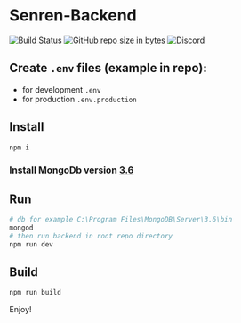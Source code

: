 # Senren-Backend
[![Build Status](https://travis-ci.org/xdk78/senren-backend.svg?branch=master)](https://travis-ci.org/xdk78/senren-backend)
[![GitHub repo size in bytes](https://img.shields.io/github/repo-size/badges/shields.svg)](https://github.com/xdk78/senren-backend) 
[![Discord](https://img.shields.io/discord/367325058353594378.svg)](https://github.com/xdk78/senren-backend)


## Create `.env` files (example in repo):
- for development `.env`
- for production `.env.production`

## Install
```bash
npm i 
```
### Install MongoDb version [3.6](https://www.mongodb.com/download-center)
## Run
```bash
# db for example C:\Program Files\MongoDB\Server\3.6\bin
mongod
# then run backend in root repo directory
npm run dev
```
## Build
```bash
npm run build
```
Enjoy!

